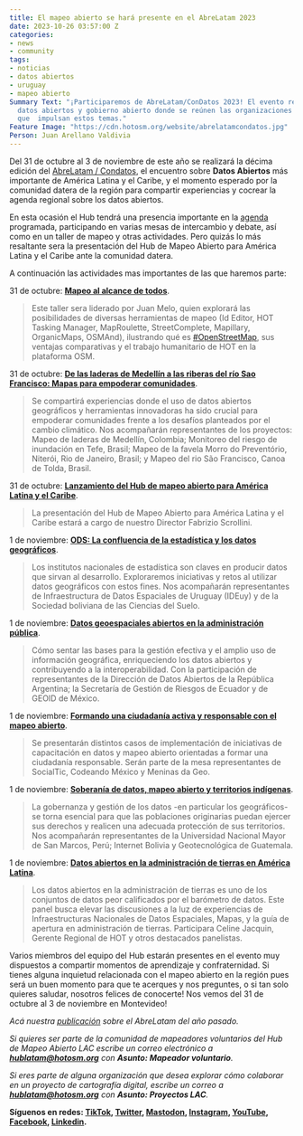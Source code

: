 ```yaml
---
title: El mapeo abierto se hará presente en el AbreLatam 2023
date: 2023-10-26 03:57:00 Z
categories:
- news
- community
tags:
- noticias
- datos abiertos
- uruguay
- mapeo abierto
Summary Text: "¡Participaremos de AbreLatam/ConDatos 2023! El evento regional sobre
  datos abiertos y gobierno abierto donde se reúnen las organizaciones e individuos
  que  impulsan estos temas."
Feature Image: "https://cdn.hotosm.org/website/abrelatamcondatos.jpg"
Person: Juan Arellano Valdivia
---
```


Del 31 de octubre al 3 de noviembre de este año se realizará la décima edición del [AbreLatam / Condatos](https://2023.abrelatam.org/), el encuentro sobre **Datos Abiertos** más importante de América Latina y el Caribe, y el momento esperado por la comunidad datera de la región para compartir experiencias y cocrear la agenda regional sobre los datos abiertos.

En esta ocasión el Hub tendrá una presencia importante en la [agenda](https://2023.abrelatam.org/agenda/#) programada, participando en varias mesas de intercambio y debate, así como en un taller de mapeo y otras actividades. Pero quizás lo más resaltante sera la presentación del Hub de Mapeo Abierto para América Latina y el Caribe ante la comunidad datera.

A continuación las actividades mas importantes de las que haremos parte:

31 de octubre: **[Mapeo al alcance de todos](https://llamado.abrelatam.org/abrelatam-condatos-2023/talk/HLTBQ7/)**.

> Este taller sera liderado por Juan Melo, quien explorará las posibilidades de diversas herramientas de mapeo (Id Editor, HOT Tasking Manager, MapRoulette, StreetComplete, Mapillary, OrganicMaps, OSMAnd), ilustrando qué es [#OpenStreetMap](https://twitter.com/hashtag/OpenStreetMap?src=hashtag_click), sus ventajas comparativas y el trabajo humanitario de HOT en la plataforma OSM.

31 de octubre: **[De las laderas de Medellín a las riberas del río Sao Francisco: Mapas para empoderar comunidades](https://llamado.abrelatam.org/abrelatam-condatos-2023/talk/HJRJDT/)**.

> Se compartirá experiencias donde el uso de datos abiertos geográficos y herramientas innovadoras ha sido crucial para empoderar comunidades frente a los desafíos planteados por el cambio climático. Nos acompañarán representantes de los proyectos: Mapeo de laderas de Medellín, Colombia; Monitoreo del riesgo de inundación en Tefe, Brasil; Mapeo de la favela Morro do Preventório, Niterói, Rio de Janeiro, Brasil; y Mapeo del rio São Francisco, Canoa de Tolda, Brasil.

31 de octubre: **[Lanzamiento del Hub de mapeo abierto para América Latina y el Caribe](https://llamado.abrelatam.org/abrelatam-condatos-2023/talk/ZXF33L/)**.

> La presentación del Hub de Mapeo Abierto para América Latina y el Caribe estará a cargo de nuestro Director Fabrizio Scrollini.

1 de noviembre: **[ODS: La confluencia de la estadística y los datos geográficos](https://llamado.abrelatam.org/abrelatam-condatos-2023/talk/YMTJDC/)**.

> Los institutos nacionales de estadística son claves en producir datos que sirvan al desarrollo. Exploraremos iniciativas y retos al utilizar datos geográficos con estos fines. Nos acompañarán representantes de Infraestructura de Datos Espaciales de Uruguay (IDEuy) y de la Sociedad boliviana de las Ciencias del Suelo.

1 de noviembre: **[Datos geoespaciales abiertos en la administración pública](https://llamado.abrelatam.org/abrelatam-condatos-2023/talk/PWMSHP/)**.

> Cómo sentar las bases para la gestión efectiva y el amplio uso de información geográfica, enriqueciendo los datos abiertos y contribuyendo a la interoperabilidad. Con la participación de representantes de la Dirección de Datos Abiertos de la República Argentina; la Secretaría de Gestión de Riesgos de Ecuador y de GEOID de México.

1 de noviembre: **[Formando una ciudadanía activa y responsable con el mapeo abierto](https://llamado.abrelatam.org/abrelatam-condatos-2023/talk/GVRZRD/)**.

> Se presentarán distintos casos de implementación de iniciativas de capacitación en datos y mapeo abierto orientadas a formar una ciudadanía responsable. Serán parte de la mesa representantes de SocialTic, Codeando México y Meninas da Geo.

1 de noviembre: **[Soberanía de datos, mapeo abierto y territorios indígenas](https://llamado.abrelatam.org/abrelatam-condatos-2023/talk/EX787L/)**.

> La gobernanza y gestión de los datos -en particular los geográficos- se torna esencial para que las poblaciones originarias puedan ejercer sus derechos y realicen una adecuada protección de sus territorios. Nos acompañarán representantes de la Universidad Nacional Mayor de San Marcos, Perú; Internet Bolivia y Geotecnológica de Guatemala.

1 de noviembre: **[Datos abiertos en la administración de tierras en América Latina](https://llamado.abrelatam.org/abrelatam-condatos-2023/talk/7WRMSZ/)**.

> Los datos abiertos en la administración de tierras es uno de los conjuntos de datos peor calificados por el barómetro de datos. Este panel busca elevar las discusiones a la luz de experiencias de Infraestructuras Nacionales de Datos Espaciales, Mapas, y la guía de apertura en administración de tierras. Participara Celine Jacquin, Gerente Regional de HOT y otros destacados panelistas.

Varios miembros del equipo del Hub estarán presentes en el evento muy dispuestos a compartir momentos de aprendizaje y confraternidad. Si tienes alguna inquietud relacionada con el mapeo abierto en la región pues será un buen momento para que te acerques y nos preguntes, o si tan solo quieres saludar, nosotros felices de conocerte! Nos vemos del 31 de octubre al 3 de noviembre en Montevideo!

*Acá nuestra [publicación](https://www.hotosm.org/updates/america-abierta-2022/) sobre el AbreLatam del año pasado.*

*Si quieres ser parte de la comunidad de mapeadores voluntarios del Hub de Mapeo Abierto LAC escribe un correo electrónico a **[hublatam@hotosm.org](mailto:hublatam@hotosm.org)** con **Asunto: Mapeador voluntario**.*

*Si eres parte de alguna organización que desea explorar cómo colaborar en un proyecto de cartografía digital, escribe un correo a **[hublatam@hotosm.org](mailto:hublatam@hotosm.org)** con **Asunto: Proyectos LAC**.*

**Síguenos en redes: [TikTok](https://www.tiktok.com/@mapeoabierto_la?lang=es), [Twitter](https://twitter.com/mapeoabierto_la), [Mastodon](https://mapstodon.space/@mapeoabierto_la), [Instagram](https://www.instagram.com/mapeoabierto_la/), [YouTube](https://www.youtube.com/channel/UCTH6Z_QODJ4NmmBmubS68VA), [Facebook](https://www.facebook.com/Mapeo-abierto-Am%C3%A9rica-Latina-102804808622456/), [Linkedin](https://www.linkedin.com/showcase/91453300/admin/feed/posts/).**